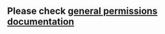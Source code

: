 ## Please check [general permissions documentation](../base-permissions/README.md#bluetoothPermission)
